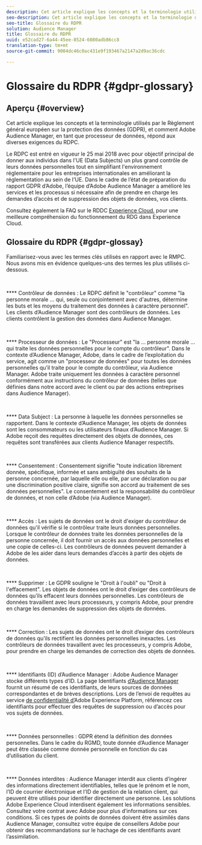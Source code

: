 ```yaml
---
description: Cet article explique les concepts et la terminologie utilisés par le Règlement général européen sur la protection des données (GDPR), et comment Adobe Audience Manager, en tant que processeur de données, répond aux diverses exigences du RDPC.
seo-description: Cet article explique les concepts et la terminologie utilisés par le Règlement général européen sur la protection des données (GDPR), et comment Adobe Audience Manager, en tant que processeur de données, répond aux diverses exigences du RDPC.
seo-title: Glossaire du RDPR
solution: Audience Manager
title: Glossaire du RDPR
uuid: e52cad27-6a44-45ee-8524-6080adb86cc8
translation-type: tm+mt
source-git-commit: 9004dc46c0ac431e9f193467a2147a2d9ac36cdc

---
```



# Glossaire du RDPR {#gdpr-glossary}

## Aperçu {#overview}

Cet article explique les concepts et la terminologie utilisés par le Règlement général européen sur la protection des données (GDPR), et comment Adobe Audience Manager, en tant que processeur de données, répond aux diverses exigences du RDPC.

Le RDPC est entré en vigueur le 25 mai 2018 avec pour objectif principal de donner aux individus dans l'UE (Data Subjects) un plus grand contrôle de leurs données personnelles tout en simplifiant l'environnement réglementaire pour les entreprises internationales en améliorant la réglementation au sein de l'UE. Dans le cadre de l’état de préparation du rapport GDPR d’Adobe, l’équipe d’Adobe Audience Manager a amélioré les services et les processus si nécessaire afin de prendre en charge les demandes d’accès et de suppression des objets de données, vos clients.

Consultez également la FAQ sur le RDDC [Experience Cloud.](https://www.adobe.io/apis/cloudplatform/gdpr/docs/alldocs.html#!api-specification/markdown/narrative/gdpr/gdpr-faq.md) pour une meilleure compréhension du fonctionnement du RDG dans Experience Cloud.

## Glossaire du RDPR {#gdpr-glossay}

Familiarisez-vous avec les termes clés utilisés en rapport avec le RMPC. Nous avons mis en évidence quelques-uns des termes les plus utilisés ci-dessous.

 

**** Contrôleur de données : Le RDPC définit le "contrôleur" comme "la personne morale ... qui, seule ou conjointement avec d'autres, détermine les buts et les moyens du traitement des données à caractère personnel". Les clients d’Audience Manager sont des contrôleurs de données. Les clients contrôlent la gestion des données dans Audience Manager.

 

**** Processeur de données : Le "Processeur" est "la ... personne morale ... qui traite les données personnelles pour le compte du contrôleur". Dans le contexte d’Audience Manager, Adobe, dans le cadre de l’exploitation du service, agit comme un "processeur de données" pour toutes les données personnelles qu’il traite pour le compte du contrôleur, via Audience Manager. Adobe traite uniquement les données à caractère personnel conformément aux instructions du contrôleur de données (telles que définies dans notre accord avec le client ou par des actions entreprises dans Audience Manager).

 

**** Data Subject : La personne à laquelle les données personnelles se rapportent. Dans le contexte d’Audience Manager, les objets de données sont les consommateurs ou les utilisateurs finaux d’Audience Manager. Si Adobe reçoit des requêtes directement des objets de données, ces requêtes sont transférées aux clients Audience Manager respectifs.

 

**** Consentement : Consentement signifie "toute indication librement donnée, spécifique, informée et sans ambiguïté des souhaits de la personne concernée, par laquelle elle ou elle, par une déclaration ou par une discrimination positive claire, signifie son accord au traitement de ses données personnelles". Le consentement est la responsabilité du contrôleur de données, et non celle d’Adobe (via Audience Manager).

 

**** Accès : Les sujets de données ont le droit d'exiger du contrôleur de données qu'il vérifie si le contrôleur traite leurs données personnelles. Lorsque le contrôleur de données traite les données personnelles de la personne concernée, il doit fournir un accès aux données personnelles et une copie de celles-ci. Les contrôleurs de données peuvent demander à Adobe de les aider dans leurs demandes d’accès à partir des objets de données.

 

**** Supprimer : Le GDPR souligne le "Droit à l'oubli" ou "Droit à l'effacement". Les objets de données ont le droit d’exiger des contrôleurs de données qu’ils effacent leurs données personnelles. Les contrôleurs de données travaillent avec leurs processeurs, y compris Adobe, pour prendre en charge les demandes de suppression des objets de données.

 

**** Correction : Les sujets de données ont le droit d’exiger des contrôleurs de données qu’ils rectifient les données personnelles inexactes. Les contrôleurs de données travaillent avec les processeurs, y compris Adobe, pour prendre en charge les demandes de correction des objets de données.

 

**** Identifiants (ID) d’Audience Manager : Adobe Audience Manager stocke différents types d’ID. La page Identifiants [d’Audience Manager](data-privacy-ids.md) fournit un résumé de ces identifiants, de leurs sources de données correspondantes et de brèves descriptions. Lors de l’envoi de requêtes au service [de confidentialité d’](https://www.adobe.io/apis/experienceplatform/home/services/privacy-service.html)Adobe Experience Platform, référencez ces identifiants pour effectuer des requêtes de suppression ou d’accès pour vos sujets de données.

 

**** Données personnelles : GDPR étend la définition des données personnelles. Dans le cadre du RGMD, toute donnée d’Audience Manager peut être classée comme donnée personnelle en fonction du cas d’utilisation du client.

 

**** Données interdites : Audience Manager interdit aux clients d’ingérer des informations directement identifiables, telles que le prénom et le nom, l’ID de courrier électronique et l’ID de gestion de la relation client, qui peuvent être utilisés pour identifier directement une personne. Les solutions Adobe Experience Cloud interdisent également les informations sensibles. Consultez votre contrat avec Adobe pour plus d’informations sur ces conditions. Si ces types de points de données doivent être assimilés dans Audience Manager, consultez votre équipe de conseillers Adobe pour obtenir des recommandations sur le hachage de ces identifiants avant l’assimilation.
